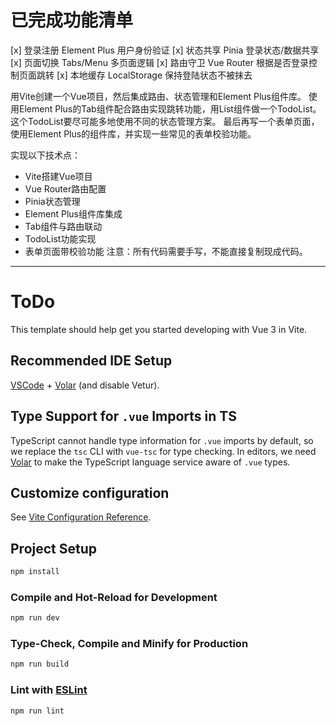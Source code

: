 # 已完成功能清单

[x] 登录注册        Element Plus      用户身份验证
[x] 状态共享        Pinia             登录状态/数据共享
[x] 页面切换        Tabs/Menu         多页面逻辑
[x] 路由守卫        Vue Router        根据是否登录控制页面跳转
[x] 本地缓存        LocalStorage      保持登陆状态不被抹去


用Vite创建一个Vue项目，然后集成路由、状态管理和Element Plus组件库。
使用Element Plus的Tab组件配合路由实现跳转功能，用List组件做一个TodoList。
这个TodoList要尽可能多地使用不同的状态管理方案。
最后再写一个表单页面，使用Element Plus的组件库，并实现一些常见的表单校验功能。

实现以下技术点：
  - Vite搭建Vue项目
  - Vue Router路由配置
  - Pinia状态管理
  - Element Plus组件库集成
  - Tab组件与路由联动
  - TodoList功能实现
  - 表单页面带校验功能
注意：所有代码需要手写，不能直接复制现成代码。


_______________________________________________________________________________________________________________________________
# ToDo

This template should help get you started developing with Vue 3 in Vite.

## Recommended IDE Setup

[VSCode](https://code.visualstudio.com/) + [Volar](https://marketplace.visualstudio.com/items?itemName=Vue.volar) (and disable Vetur).

## Type Support for `.vue` Imports in TS

TypeScript cannot handle type information for `.vue` imports by default, so we replace the `tsc` CLI with `vue-tsc` for type checking. In editors, we need [Volar](https://marketplace.visualstudio.com/items?itemName=Vue.volar) to make the TypeScript language service aware of `.vue` types.

## Customize configuration

See [Vite Configuration Reference](https://vite.dev/config/).

## Project Setup

```sh
npm install
```

### Compile and Hot-Reload for Development

```sh
npm run dev
```

### Type-Check, Compile and Minify for Production

```sh
npm run build
```

### Lint with [ESLint](https://eslint.org/)

```sh
npm run lint
```
